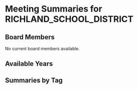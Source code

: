 # Meeting Summaries for RICHLAND_SCHOOL_DISTRICT

## Board Members

No current board members available.

## Available Years

## Summaries by Tag
